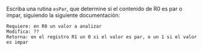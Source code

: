 Escriba una rutina `esPar`, que determine si el contenido de R0 es par o impar, siguiendo la siguiente documentación:

```
Requiere: en R0 un valor a analizar
Modifica: ??
Retorna: en el registro R1 un 0 si el valor es par, o un 1 si el valor es impar
```
